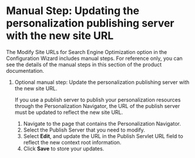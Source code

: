 # Manual Step: Updating the personalization publishing server with the new site URL

The Modify Site URLs for Search Engine Optimization option in the Configuration Wizard includes manual steps. For reference only, you can see the details of the manual steps in this section of the product documentation.

1.  Optional manual step: Update the personalization publishing server with the new site URL.

    If you use a publish server to publish your personalization resources through the Personalization Navigator, the URL of the publish server must be updated to reflect the new site URL.

    1.  Navigate to the page that contains the Personalization Navigator.
    2.  Select the Publish Server that you need to modify.
    3.  Select **Edit**, and update the URL in the Publish Servlet URL field to reflect the new context root information.
    4.  Click **Save** to store your updates.

